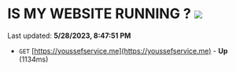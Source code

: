 # IS MY WEBSITE RUNNING ? [![](https://img.shields.io/static/v1?label=Sponsor&message=%E2%9D%A4&logo=GitHub&color=%23fe8e86)](https://github.com/sponsors/<username>)

Last updated: **5/28/2023, 8:47:51 PM**

- `GET` [https://youssefservice.me](https://youssefservice.me) - **Up** (1134ms)
